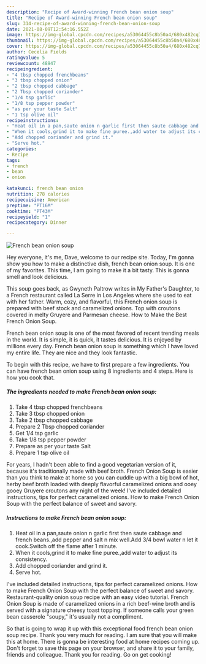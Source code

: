 ```yaml
---
description: "Recipe of Award-winning French bean onion soup"
title: "Recipe of Award-winning French bean onion soup"
slug: 314-recipe-of-award-winning-french-bean-onion-soup
date: 2021-08-09T12:54:16.552Z
image: https://img-global.cpcdn.com/recipes/a53064455c8b50a4/680x482cq70/french-bean-onion-soup-recipe-main-photo.jpg
thumbnail: https://img-global.cpcdn.com/recipes/a53064455c8b50a4/680x482cq70/french-bean-onion-soup-recipe-main-photo.jpg
cover: https://img-global.cpcdn.com/recipes/a53064455c8b50a4/680x482cq70/french-bean-onion-soup-recipe-main-photo.jpg
author: Cecelia Fields
ratingvalue: 5
reviewcount: 48947
recipeingredient:
- "4 tbsp chopped frenchbeans"
- "3 tbsp chopped onion"
- "2 tbsp chopped cabbage"
- "2 Tbsp chopped coriander"
- "1/4 tsp garlic"
- "1/8 tsp pepper powder"
- "as per your taste Salt"
- "1 tsp olive oil"
recipeinstructions:
- "Heat oil in a pan,saute onion n garlic first then saute cabbage and french beans.,add pepper and salt n mix well.Add 3/4 bowl water n let it cook.Switch off the flame after 1 minute."
- "When it cools,grind it to make fine puree.,add water to adjust its consistency."
- "Add chopped coriander and grind it."
- "Serve hot."
categories:
- Recipe
tags:
- french
- bean
- onion

katakunci: french bean onion 
nutrition: 278 calories
recipecuisine: American
preptime: "PT16M"
cooktime: "PT43M"
recipeyield: "1"
recipecategory: Dinner

---
```



![French bean onion soup](https://img-global.cpcdn.com/recipes/a53064455c8b50a4/680x482cq70/french-bean-onion-soup-recipe-main-photo.jpg)

Hey everyone, it's me, Dave, welcome to our recipe site. Today, I'm gonna show you how to make a distinctive dish, french bean onion soup. It is one of my favorites. This time, I am going to make it a bit tasty. This is gonna smell and look delicious.

This soup goes back, as Gwyneth Paltrow writes in My Father&#39;s Daughter, to a French restaurant called La Serre in Los Angeles where she used to eat with her father. Warm, cozy, and flavorful, this French onion soup is prepared with beef stock and caramelized onions. Top with croutons covered in melty Gruyere and Parmesan cheese. How to Make the Best French Onion Soup.

French bean onion soup is one of the most favored of recent trending meals in the world. It is simple, it is quick, it tastes delicious. It is enjoyed by millions every day. French bean onion soup is something which I have loved my entire life. They are nice and they look fantastic.


To begin with this recipe, we have to first prepare a few ingredients. You can have french bean onion soup using 8 ingredients and 4 steps. Here is how you cook that.

<!--inarticleads1-->

##### The ingredients needed to make French bean onion soup:

1. Take 4 tbsp chopped frenchbeans
1. Take 3 tbsp chopped onion
1. Take 2 tbsp chopped cabbage
1. Prepare 2 Tbsp chopped coriander
1. Get 1/4 tsp garlic
1. Take 1/8 tsp pepper powder
1. Prepare as per your taste Salt
1. Prepare 1 tsp olive oil


For years, I hadn&#39;t been able to find a good vegetarian version of it, because it&#39;s traditionally made with beef broth. French Onion Soup is easier than you think to make at home so you can cuddle up with a big bowl of hot, herby beef broth loaded with deeply flavorful caramelized onions and ooey gooey Gruyere croutons any night of the week! I&#39;ve included detailed instructions, tips for perfect caramelized onions. How to make French Onion Soup with the perfect balance of sweet and savory. 

<!--inarticleads2-->

##### Instructions to make French bean onion soup:

1. Heat oil in a pan,saute onion n garlic first then saute cabbage and french beans.,add pepper and salt n mix well.Add 3/4 bowl water n let it cook.Switch off the flame after 1 minute.
1. When it cools,grind it to make fine puree.,add water to adjust its consistency.
1. Add chopped coriander and grind it.
1. Serve hot.


I&#39;ve included detailed instructions, tips for perfect caramelized onions. How to make French Onion Soup with the perfect balance of sweet and savory. Restaurant-quality onion soup recipe with an easy video tutorial. French Onion Soup is made of caramelized onions in a rich beef-wine broth and is served with a signature cheesy toast topping. If someone calls your green bean casserole &#34;soupy,&#34; it&#39;s usually not a compliment. 

So that is going to wrap it up with this exceptional food french bean onion soup recipe. Thank you very much for reading. I am sure that you will make this at home. There is gonna be interesting food at home recipes coming up. Don't forget to save this page on your browser, and share it to your family, friends and colleague. Thank you for reading. Go on get cooking!
